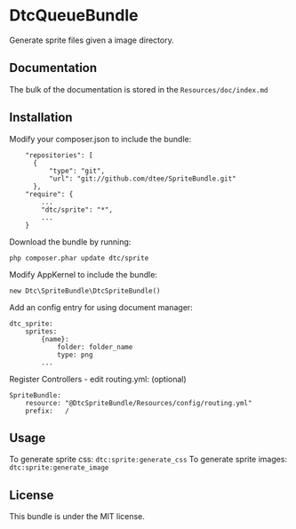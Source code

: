 DtcQueueBundle
==============

Generate sprite files given a image directory.

Documentation
-------------

The bulk of the documentation is stored in the `Resources/doc/index.md`

Installation
------------

Modify your composer.json to include the bundle:

	    "repositories": [
	      {
	          "type": "git",
	          "url": "git://github.com/dtee/SpriteBundle.git"
	      },
	    "require": {
	        ...
	        "dtc/sprite": "*",
	        ...
	    }


Download the bundle by running:

	php composer.phar update dtc/sprite

Modify AppKernel to include the bundle:

	new Dtc\SpriteBundle\DtcSpriteBundle()

Add an config entry for using document manager:

	dtc_sprite:
	    sprites:
	        {name}:
	            folder: folder_name
	            type: png
	        ...


Register Controllers - edit routing.yml: (optional)

	SpriteBundle:
	    resource: "@DtcSpriteBundle/Resources/config/routing.yml"
	    prefix:   /

Usage
-----

To generate sprite css:     `dtc:sprite:generate_css`
To generate sprite images:  `dtc:sprite:generate_image`

License
-------

This bundle is under the MIT license.